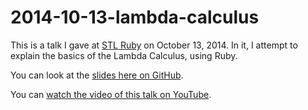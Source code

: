 # 2014-10-13-lambda-calculus
This is a talk I gave at
[STL Ruby](http://www.meetup.com/stlruby/)
on October 13, 2014.
In it, I attempt to explain the basics of the Lambda Calculus, using Ruby.

You can look at the [slides here on GitHub](https://github.com/cgore/2014-10-13-lambda-calculus/raw/master/slides/slides.pdf).

You can [watch the video of this talk on YouTube](https://www.youtube.com/watch?v=_pzDEr07CFg).
